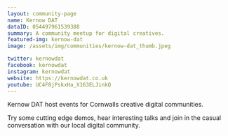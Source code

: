 ```yaml
---
layout: community-page
name: Kernow DAT
dataID: 054497961539388
summary: A community meetup for digital creatives.
featured-img: kernow-dat
image: /assets/img/communities/kernow-dat_thumb.jpeg

twitter: kernowdat
facebook: kernowdat
instagram: kernowdat
website: https://kernowdat.co.uk
youtube: UC4F8jPskxHa_X163ELJinkQ
---
```

Kernow DAT host events for Cornwalls creative digital communities.

Try some cutting edge demos, hear interesting talks and join in
the casual conversation with our local digital community.
